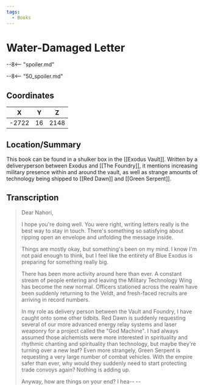 ```yaml
---
tags:
  - Books
---
```

# Water-Damaged Letter

--8<-- "spoiler.md"

--8<-- "50_spoiler.md"

## Coordinates
| **X** | **Y** | **Z** |
| :---: | :---: | :---: |
| -2722 |  16   | 2148  |

## Location/Summary
This book can be found in a shulker box in the [[Exodus Vault]]. Written by a deliveryperson between Exodus and [[The Foundry]], it mentions increasing military presence within and around the vault, as well as strange amounts of technology being shipped to [[Red Dawn]] and [[Green Serpent]].

## Transcription
> Dear Nahori,
>
> I hope you're doing well. You were right, writing letters really is the best way to stay in touch. There's something so satisfying about ripping open an envelope and unfolding the message inside.
>
> Things are mostly okay, but something's been on my mind. I know I'm not paid enough to think, but I feel like the entirety of Blue Exodus is preparing for something really big.
>
> There has been more activity around here than ever. A constant stream of people entering and leaving the Military Technology Wing has become the new normal. Officers stationed across the realm have been suddenly returning to the Veldt, and fresh-faced recruits are arriving in record numbers.
>
> In my role as delivery person between the Vault and Foundry, I have caught onto some other tidbits. Red Dawn is suddenly requesting several of our more advanced energy relay systems and laser weaponry for a project called the "God Machine". I had always assumed those alchemists were more interested in spirituality and rhythmic chanting and spirituality than technology, but maybe they're turning over a new leaf? Even more strangely, Green Serpent is requesting a very large number of combat vehicles. With the empire safer than ever, why would they suddenly need to start protecting trade convoys again? Nothing is adding up.
>
> Anyway, how are things on your end? I hea-- --

